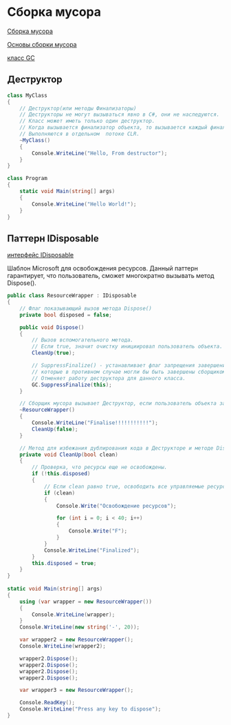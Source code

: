 # Сборка мусора

[Сборка мусора](http://msdn.microsoft.com/ru-ru/library/0xy59wtx.aspx)

[Основы сборки мусора](http://msdn.microsoft.com/ru-ru/library/ee787088.aspx#generations )

[класс GC](http://msdn.microsoft.com/ru-ru/library/system.gc.aspx )

## Деструктор

```c#
class MyClass
{
    // Деструктор(или методы Финализаторы)
    // Деструкторы не могут вызываться явно в С#, они не наследуются. 
    // Класс может иметь только один деструктор.
    // Когда вызывается финализатор объекта, то вызывается каждый финализатор в цепочке наследования — от последнего к первому.    
    // Выполняются в отдельном  потоке CLR. 
    ~MyClass()
    {
        Console.WriteLine("Hello, From destructor");
    }
}

class Program
{
    static void Main(string[] args)
    {
        Console.WriteLine("Hello World!");
    }
}
```

## Паттерн IDisposable

[интерфейс IDisposable](http://msdn.microsoft.com/ru-ru/library/system.idisposable.aspx )

Шаблон Microsoft для освобождения ресурсов.
Данный паттерн гарантирует, что пользователь, сможет многократно вызывать метод Dispose().

```c#
public class ResourceWrapper : IDisposable
{
    // Флаг показывающий вызов метода Dispose()
    private bool disposed = false;

    public void Dispose()
    {
        // Вызов вспомогательного метода.
        // Если true, значит очистку инициировал пользователь объекта.
        CleanUp(true);

        // SuppressFinalize() - устанавливает флаг запрещения завершения для объектов
        // которые в противном случае могли бы быть завершены сборщиком мусора.
        // Отменяет работу деструктора для данного класса.
        GC.SuppressFinalize(this);
    }

    // Сборщик мусора вызывает Деструктор, если пользователь объекта забудет вызвать метод Dispose().
    ~ResourceWrapper()
    {
        Console.WriteLine("Finalise!!!!!!!!!!!");
        CleanUp(false);
    }

    // Метод для избежания дублирования кода в Деструкторе и методе Dispose().
    private void CleanUp(bool clean)
    {
        // Проверка, что ресурсы еще не освобождены.
        if (!this.disposed)
        {
            // Если clean равно true, освободить все управляемые ресурсы.
            if (clean)
            {
                Console.Write("Освобождение ресурсов");

                for (int i = 0; i < 40; i++)
                {
                    Console.Write("F");
                }
            }
            Console.WriteLine("Finalized");
        }
        this.disposed = true;
    }
}
   
static void Main(string[] args)
{
    using (var wrapper = new ResourceWrapper())
    {
        Console.WriteLine(wrapper);
    }
    Console.WriteLine(new string('-', 20));

    var wrapper2 = new ResourceWrapper();
    Console.WriteLine(wrapper2);

    wrapper2.Dispose();
    wrapper2.Dispose();
    wrapper2.Dispose();
    wrapper2.Dispose();

    var wrapper3 = new ResourceWrapper();

    Console.ReadKey();
    Console.WriteLine("Press any key to dispose");
}
```
